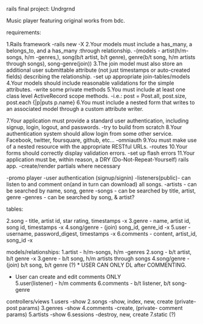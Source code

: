 rails final project: Undrgrnd

Music player featuring original works from bdc.

requirements:

1.Rails framework
 -rails new -X
2.Your models must include a has_many, a belongs_to, and a has_many :through relationship.
 -(models -  artist(h/m-songs, h/m -genres,), song(b/t artist, b/t genre), genre(b/t song, h/m artists through songs), song-genre(join))
3.The join model must also store an additional user submittable attribute (not just timestamps or auto-created fields) describing the relationship.
 -set up appropriate join-tables/models
4.Your models should include reasonable validations for the simple attributes.
 -write some private methods
5.You must include at least one class level ActiveRecord scope methods.
 -i.e.: post = Post.all, post.size, post.each {|p|puts p.name}
6.You must include a nested form that writes to an associated model through a custom attribute writer.

7.Your application must provide a standard user authentication, including signup, login, logout, and passwords.
 -try to build from scratch
8.Your authentication system should allow login from some other service. Facebook, twitter, foursquare, github, etc...
 -omniauth
9.You must make use of a nested resource with the appropriate RESTful URLs.
  -routes
10.Your forms should correctly display validation errors.
 -set up flash errors
11.Your application must be, within reason, a DRY (Do-Not-Repeat-Yourself) rails app.
 -create/render partials where necessary


 -promo player
   -user authentication (signup/signin)
     -listeners(public)- can listen to and comment on(and in turn can download) all songs.
     -artists - can be searched by name, song, genre
     -songs - can be searched by title, artist, genre
     -genres - can be searched by song, & artist?


   tables:
   <!-- 1.artist - name, timestamps                                          -->
   2.song - title, artist id, star rating, timestamps                  -x
   3.genre - name, artist id, song id, timestamps                      -x
   4.song/genre - (join) song_id, genre_id                             -x
   5.user - username, password_digest,  timestamps                     -x
   6.comments - content, artist_id, song_id                            -x

   models/relationships:
   1.artist - h/m-songs, h/m -genres
   2.song - b/t artist, b/t genre                                      -x
   3.genre - b/t song, h/m artists through songs
   4.song/genre - (join) b/t song, b/t genre
(?) * USER CAN ONLY DL after COMMENTING.
  * User can create and edit comments ONLY    
   5.user(listener) - h/m comments
   6.comments - b/t listener, b/t song-genre

   controllers/views
   1.users
     -show
   2.songs
     -show, index, new, create (private- post params)
   3.genres
     -show
   4.comments
     -create, (private- comment params)
   5.artists
     -show
   6.sessions
     -destroy, new, create
   7.static (?)
